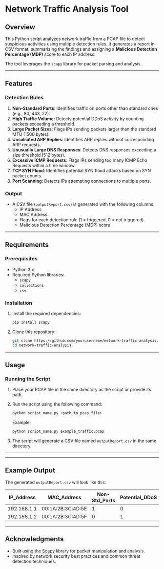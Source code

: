 # Network Traffic Analysis Tool

## Overview

This Python script analyzes network traffic from a PCAP file to detect suspicious activities using multiple detection rules. It generates a report in CSV format, summarizing the findings and assigning a **Malicious Detection Percentage (MDP)** score to each IP address.

The tool leverages the `scapy` library for packet parsing and analysis.

---

## Features

### Detection Rules
1. **Non-Standard Ports**: Identifies traffic on ports other than standard ones (e.g., 80, 443, 22).
2. **High Traffic Volume**: Detects potential DDoS activity by counting packets exceeding a threshold.
3. **Large Packet Sizes**: Flags IPs sending packets larger than the standard MTU (1500 bytes).
4. **Unsolicited ARP Replies**: Identifies ARP replies without corresponding ARP requests.
5. **Unusually Large DNS Responses**: Detects DNS responses exceeding a size threshold (512 bytes).
6. **Excessive ICMP Requests**: Flags IPs sending too many ICMP Echo Requests within a time window.
7. **TCP SYN Flood**: Identifies potential SYN flood attacks based on SYN packet counts.
8. **Port Scanning**: Detects IPs attempting connections to multiple ports.

### Output
- A CSV file (`outputReport.csv`) is generated with the following columns:
  - IP Address
  - MAC Address
  - Flags for each detection rule (1 = triggered, 0 = not triggered)
  - Malicious Detection Percentage (MDP) score

---

## Requirements

### Prerequisites
- Python 3.x
- Required Python libraries:
  - `scapy`
  - `collections`
  - `csv`

### Installation
1. Install the required dependencies:
   ```bash
   pip install scapy
   ```

2. Clone this repository:
   ```bash
   git clone https://github.com/yourusername/network-traffic-analysis.git
   cd network-traffic-analysis
   ```

---

## Usage

### Running the Script
1. Place your PCAP file in the same directory as the script or provide its path.
2. Run the script using the following command:
   ```bash
   python script_name.py <path_to_pcap_file>
   ```
   Example:
   ```bash
   python script_name.py example_traffic.pcap
   ```

3. The script will generate a CSV file named `outputReport.csv` in the same directory.

---

---

## Example Output

The generated `outputReport.csv` will look like this:

| IP_Address     | MAC_Address       | Non-Std_Ports | Potential_DDoS | L_Pkt_Size | Unsolicitated_ARP_Replies | Unusually_L_DNS | Excessive_ICMP_Echo_Req | Excessive_TCP_SYN | Excessive_Port_Scanning | MDP(%) |
|----------------|-------------------|---------------|----------------|------------|---------------------------|-----------------|-------------------------|------------------|-------------------------|--------|
| 192.168.1.1    | 00:1A:2B:3C:4D:5E | 1             | 0              | 0          | 1                         | 0               | 0                       | 1                | 0                       | 37.5   |
| 192.168.1.2    | 00:1A:2B:3C:4D:5F | 0             | 1              | 1          | 0                         | 1               | 1                       | 0                | 1                       | 62.5   |

---

## Acknowledgments

- Built using the [Scapy](https://scapy.net/) library for packet manipulation and analysis.
- Inspired by network security best practices and common threat detection techniques.
